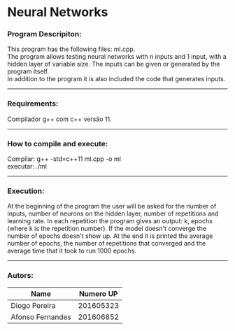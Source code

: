 # Neural Networks

### Program Descripiton:

This program has the following files: ml.cpp. <br/> 
The program allows testing neural networks with n inputs and 1 input, with a hidden layer of variable size. The inputs can be given or generated by the program itself. <br/>
In addition to the program it is also included the code that generates inputs. <br/>

-------------------------------------------

### Requirements:

Compilador g++ com c++ versão 11. <br/>

-------------------------------------------

### How to compile and execute:

Compilar: g++ -std=c++11 ml.cpp -o ml <br/> 
executar: ./ml <br/>

-------------------------------------------

### Execution:

At the beginning of the program the user will be asked for the number of inputs, number of neurons on the hidden layer, number of repetitions and learning rate. In each repetition the program gives an output: k, epochs (where k is the repetition number). If the model doesn't converge the number of epochs doesn't show up. At the end it is printed the average number of epochs, the number of repetitions that converged and the average time that it took to run 1000 epochs.

-------------------------------------------

### Autors:

| Name              | Numero UP     |
| ----------------- | ------------- |
| Diogo Pereira     | 201605323     |
| Afonso Fernandes  | 201606852     |
